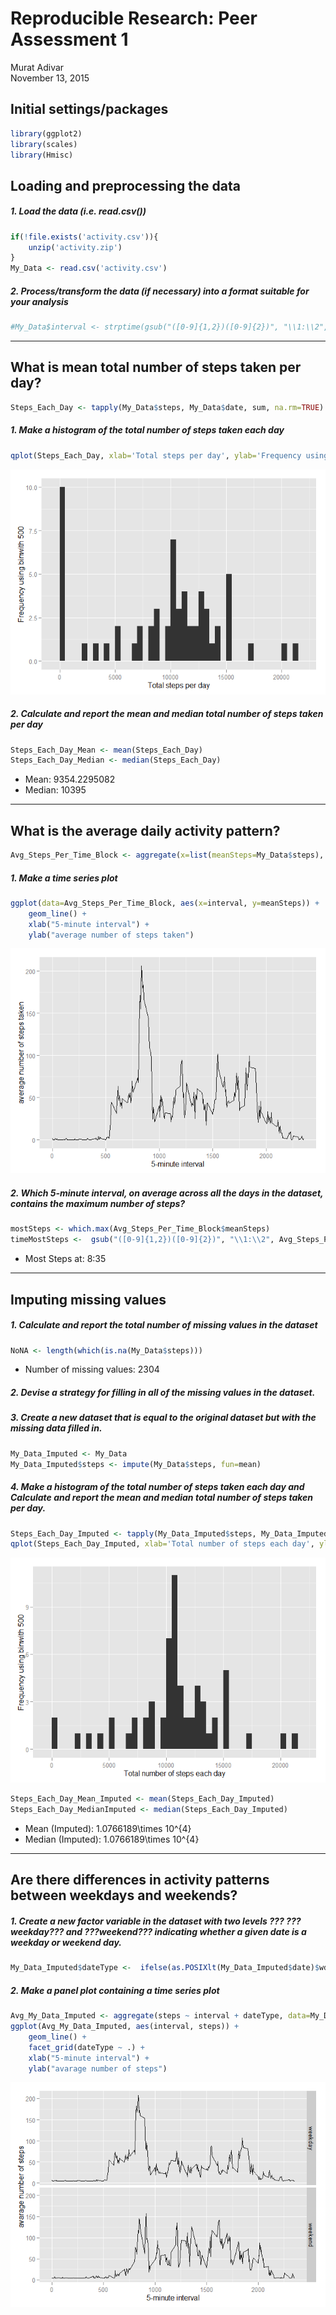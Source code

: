 # Reproducible Research: Peer Assessment 1
Murat Adivar  
November 13, 2015  

## Initial settings/packages

```r
library(ggplot2)
library(scales)
library(Hmisc)
```

## Loading and preprocessing the data
##### 1. Load the data (i.e. read.csv())

```r
if(!file.exists('activity.csv')){
    unzip('activity.zip')
}
My_Data <- read.csv('activity.csv')
```
##### 2. Process/transform the data (if necessary) into a format suitable for your analysis

```r
#My_Data$interval <- strptime(gsub("([0-9]{1,2})([0-9]{2})", "\\1:\\2", My_Data$interval), format='%H:%M')
```

-----

## What is mean total number of steps taken per day?

```r
Steps_Each_Day <- tapply(My_Data$steps, My_Data$date, sum, na.rm=TRUE)
```

##### 1. Make a histogram of the total number of steps taken each day

```r
qplot(Steps_Each_Day, xlab='Total steps per day', ylab='Frequency using binwith 500', binwidth=500)
```

![](PA1_template_files/figure-html/unnamed-chunk-5-1.png) 

##### 2. Calculate and report the mean and median total number of steps taken per day

```r
Steps_Each_Day_Mean <- mean(Steps_Each_Day)
Steps_Each_Day_Median <- median(Steps_Each_Day)
```
* Mean: 9354.2295082
* Median:  10395

-----

## What is the average daily activity pattern?

```r
Avg_Steps_Per_Time_Block <- aggregate(x=list(meanSteps=My_Data$steps), by=list(interval=My_Data$interval), FUN=mean, na.rm=TRUE)
```

##### 1. Make a time series plot

```r
ggplot(data=Avg_Steps_Per_Time_Block, aes(x=interval, y=meanSteps)) +
    geom_line() +
    xlab("5-minute interval") +
    ylab("average number of steps taken") 
```

![](PA1_template_files/figure-html/unnamed-chunk-8-1.png) 

##### 2. Which 5-minute interval, on average across all the days in the dataset, contains the maximum number of steps?

```r
mostSteps <- which.max(Avg_Steps_Per_Time_Block$meanSteps)
timeMostSteps <-  gsub("([0-9]{1,2})([0-9]{2})", "\\1:\\2", Avg_Steps_Per_Time_Block[mostSteps,'interval'])
```

* Most Steps at: 8:35

----

## Imputing missing values
##### 1. Calculate and report the total number of missing values in the dataset 

```r
NoNA <- length(which(is.na(My_Data$steps)))
```

* Number of missing values: 2304

##### 2. Devise a strategy for filling in all of the missing values in the dataset.
##### 3. Create a new dataset that is equal to the original dataset but with the missing data filled in.

```r
My_Data_Imputed <- My_Data
My_Data_Imputed$steps <- impute(My_Data$steps, fun=mean)
```


##### 4. Make a histogram of the total number of steps taken each day and Calculate and report the mean and median total number of steps taken per day. 

```r
Steps_Each_Day_Imputed <- tapply(My_Data_Imputed$steps, My_Data_Imputed$date, sum)
qplot(Steps_Each_Day_Imputed, xlab='Total number of steps each day', ylab='Frequency using binwith 500', binwidth=500)
```

![](PA1_template_files/figure-html/unnamed-chunk-12-1.png) 



```r
Steps_Each_Day_Mean_Imputed <- mean(Steps_Each_Day_Imputed)
Steps_Each_Day_MedianImputed <- median(Steps_Each_Day_Imputed)
```
* Mean (Imputed): 1.0766189\times 10^{4}
* Median (Imputed):  1.0766189\times 10^{4}


----

## Are there differences in activity patterns between weekdays and weekends?
##### 1. Create a new factor variable in the dataset with two levels ??? ???weekday??? and ???weekend??? indicating whether a given date is a weekday or weekend day.


```r
My_Data_Imputed$dateType <-  ifelse(as.POSIXlt(My_Data_Imputed$date)$wday %in% c(0,6), 'weekend', 'weekday')
```

##### 2. Make a panel plot containing a time series plot


```r
Avg_My_Data_Imputed <- aggregate(steps ~ interval + dateType, data=My_Data_Imputed, mean)
ggplot(Avg_My_Data_Imputed, aes(interval, steps)) + 
    geom_line() + 
    facet_grid(dateType ~ .) +
    xlab("5-minute interval") + 
    ylab("avarage number of steps")
```

![](PA1_template_files/figure-html/unnamed-chunk-15-1.png) 

